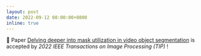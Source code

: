 ```yaml
---
layout: post
date: 2022-09-12 08:00:00+0800
inline: true
---
```


🎉 Paper <a href="[https://arxiv.org/abs/2312.05752](https://ieeexplore.ieee.org/document/9904497)">Delving deeper into mask utilization in video object segmentation</a> is accepted by <i>2022 IEEE Transactions on Image Processing (TIP)</i>  !
